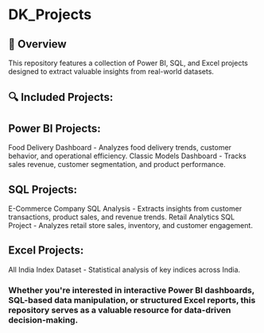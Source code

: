 # DK_Projects
## 🚀 Overview
This repository features a collection of Power BI, SQL, and Excel projects designed to extract valuable insights from real-world datasets. 
## 🔍 Included Projects:

## Power BI Projects:
Food Delivery Dashboard - Analyzes food delivery trends, customer behavior, and operational efficiency.
Classic Models Dashboard - Tracks sales revenue, customer segmentation, and product performance.
## SQL Projects:
E-Commerce Company SQL Analysis - Extracts insights from customer transactions, product sales, and revenue trends. 
Retail Analytics SQL Project - Analyzes retail store sales, inventory, and customer engagement.
## Excel Projects: 
All India Index Dataset - Statistical analysis of key indices across India.

### Whether you're interested in interactive Power BI dashboards, SQL-based data manipulation, or structured Excel reports, this repository serves as a valuable resource for data-driven decision-making.
